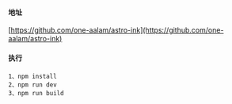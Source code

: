 #### 地址
[https://github.com/one-aalam/astro-ink](https://github.com/one-aalam/astro-ink)

#### 执行
```
1、npm install
2、npm run dev
3、npm run build
```

